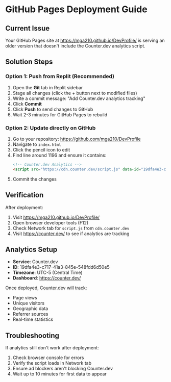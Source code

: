 # GitHub Pages Deployment Guide

## Current Issue
Your GitHub Pages site at https://mga210.github.io/DevProfile/ is serving an older version that doesn't include the Counter.dev analytics script.

## Solution Steps

### Option 1: Push from Replit (Recommended)
1. Open the **Git** tab in Replit sidebar
2. Stage all changes (click the + button next to modified files)
3. Write a commit message: "Add Counter.dev analytics tracking"
4. Click **Commit** 
5. Click **Push** to send changes to GitHub
6. Wait 2-3 minutes for GitHub Pages to rebuild

### Option 2: Update directly on GitHub
1. Go to your repository: https://github.com/mga210/DevProfile
2. Navigate to `index.html`
3. Click the pencil icon to edit
4. Find line around 1196 and ensure it contains:
   ```html
   <!-- Counter.dev Analytics -->
   <script src="https://cdn.counter.dev/script.js" data-id="19dfa4e3-c717-41a3-845e-548fdd6d50e5" data-utcoffset="-5"></script>
   ```
5. Commit the changes

## Verification
After deployment:
1. Visit https://mga210.github.io/DevProfile/
2. Open browser developer tools (F12)
3. Check Network tab for `script.js` from `cdn.counter.dev`
4. Visit https://counter.dev/ to see if analytics are tracking

## Analytics Setup
- **Service**: Counter.dev
- **ID**: 19dfa4e3-c717-41a3-845e-548fdd6d50e5
- **Timezone**: UTC-5 (Central Time)
- **Dashboard**: https://counter.dev/

Once deployed, Counter.dev will track:
- Page views
- Unique visitors  
- Geographic data
- Referrer sources
- Real-time statistics

## Troubleshooting
If analytics still don't work after deployment:
1. Check browser console for errors
2. Verify the script loads in Network tab
3. Ensure ad blockers aren't blocking Counter.dev
4. Wait up to 10 minutes for first data to appear